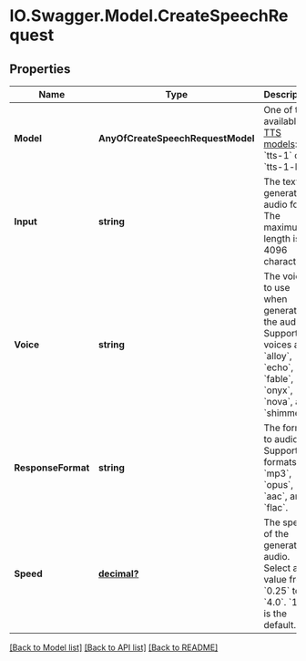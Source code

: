 # IO.Swagger.Model.CreateSpeechRequest
## Properties

Name | Type | Description | Notes
------------ | ------------- | ------------- | -------------
**Model** | **AnyOfCreateSpeechRequestModel** | One of the available [TTS models](/docs/models/tts): &#x60;tts-1&#x60; or &#x60;tts-1-hd&#x60;  | 
**Input** | **string** | The text to generate audio for. The maximum length is 4096 characters. | 
**Voice** | **string** | The voice to use when generating the audio. Supported voices are &#x60;alloy&#x60;, &#x60;echo&#x60;, &#x60;fable&#x60;, &#x60;onyx&#x60;, &#x60;nova&#x60;, and &#x60;shimmer&#x60;. | 
**ResponseFormat** | **string** | The format to audio in. Supported formats are &#x60;mp3&#x60;, &#x60;opus&#x60;, &#x60;aac&#x60;, and &#x60;flac&#x60;. | [optional] [default to ResponseFormatEnum.Mp3]
**Speed** | [**decimal?**](BigDecimal.md) | The speed of the generated audio. Select a value from &#x60;0.25&#x60; to &#x60;4.0&#x60;. &#x60;1.0&#x60; is the default. | [optional] [default to 1]

[[Back to Model list]](../README.md#documentation-for-models) [[Back to API list]](../README.md#documentation-for-api-endpoints) [[Back to README]](../README.md)

